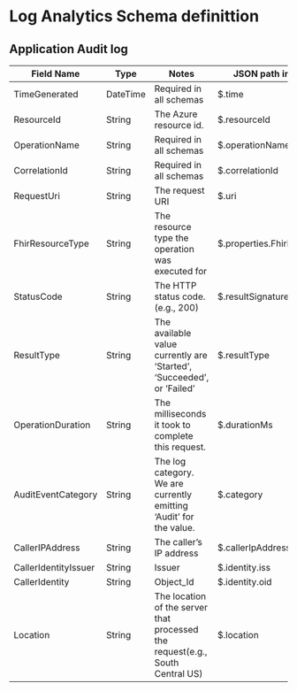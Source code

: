 
# Log Analytics Schema definittion

## Application Audit log

|Field Name|Type|Notes|JSON path in Shoebox|
|---|---|---|---|
|TimeGenerated|DateTime|Required in all schemas|$.time|
|ResourceId|String|The Azure resource id.|$.resourceId|
|OperationName|String|Required in all schemas|$.operationName|
|CorrelationId|String|Required in all schemas|$.correlationId|
|RequestUri|String|The request URI|$.uri|
|FhirResourceType|String|The resource type the operation was executed for|$.properties.FhirResourceType|
|StatusCode|String|The HTTP status code. (e.g., 200)|$.resultSignature|
|ResultType|String|The available value currently are ‘Started’, ‘Succeeded’, or ‘Failed’|$.resultType|
|OperationDuration|String|The milliseconds it took to complete this request.|$.durationMs|
|AuditEventCategory|String|The log category. We are currently emitting ‘Audit’ for the value.|$.category|
|CallerIPAddress|String|The caller’s IP address|$.callerIpAddress|
|CallerIdentityIssuer|String|Issuer|$.identity.iss|
|CallerIdentity|String|Object_Id|$.identity.oid|
|Location|String|The location of the server that processed the request(e.g., South Central US)|$.location|